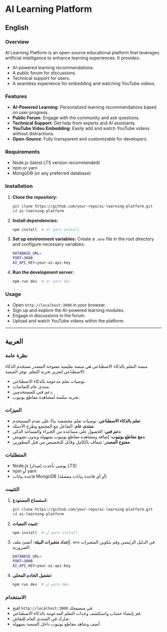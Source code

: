 # AI Learning Platform

## English

### Overview
AI Learning Platform is an open-source educational platform that leverages artificial intelligence to enhance learning experiences. It provides:
- AI-powered learning recommendations.
- A public forum for discussions.
- Technical support for users.
- A seamless experience for embedding and watching YouTube videos.

### Features
- **AI-Powered Learning**: Personalized learning recommendations based on user progress.
- **Public Forum**: Engage with the community and ask questions.
- **Technical Support**: Get help from experts and AI assistants.
- **YouTube Video Embedding**: Easily add and watch YouTube videos without distractions.
- **Open-Source**: Fully transparent and customizable for developers.

### Requirements
- Node.js (latest LTS version recommended)
- npm or yarn
- MongoDB (or any preferred database)

### Installation
1. **Clone the repository:**
   ```sh
   git clone https://github.com/your-repo/ai-learning-platform.git
   cd ai-learning-platform
   ```
2. **Install dependencies:**
   ```sh
   npm install  # or yarn install
   ```
3. **Set up environment variables:**
   Create a `.env` file in the root directory and configure necessary variables:
   ```sh
   DATABASE_URL=
   PORT=3000
   AI_API_KEY=your-ai-api-key
   ```
4. **Run the development server:**
   ```sh
   npm run dev  # or yarn dev
   ```

### Usage
- Open `http://localhost:3000` in your browser.
- Sign up and explore the AI-powered learning modules.
- Engage in discussions in the forum.
- Upload and watch YouTube videos within the platform.

---

## العربية

### نظرة عامة
منصة التعلم بالذكاء الاصطناعي هي منصة تعليمية مفتوحة المصدر تستخدم الذكاء الاصطناعي لتعزيز تجربة التعلم. توفر المنصة:
- توصيات تعلم مدعومة بالذكاء الاصطناعي.
- منتدى عام للنقاشات.
- دعم فني للمستخدمين.
- تجربة سلسة لمشاهدة مقاطع يوتيوب.

### الميزات
- **تعلم بالذكاء الاصطناعي**: توصيات تعلم مخصصة بناءً على تقدم المستخدم.
- **منتدى عام**: التفاعل مع المجتمع وطرح الأسئلة.
- **دعم فني**: الحصول على مساعدة من الخبراء والمساعد الذكي.
- **دمج مقاطع يوتيوب**: إضافة ومشاهدة مقاطع يوتيوب بسهولة وبدون تشويش.
- **مفتوح المصدر**: شفاف بالكامل وقابل للتخصيص من قبل المطورين.

### المتطلبات
- Node.js (يوصى بأحدث إصدار LTS)
- npm أو yarn
- قاعدة بيانات MongoDB (أو أي قاعدة بيانات مفضلة)

### التثبيت
1. **استنساخ المستودع:**
   ```sh
   git clone https://github.com/your-repo/ai-learning-platform.git
   cd ai-learning-platform
   ```
2. **تثبيت التبعيات:**
   ```sh
   npm install  # أو yarn install
   ```
3. **إعداد متغيرات البيئة:**
   أنشئ ملف `.env` في الدليل الرئيسي وقم بتكوين المتغيرات الضرورية:
   ```sh
   DATABASE_URL=
   PORT=3000
   AI_API_KEY=your-ai-api-key
   ```
4. **تشغيل الخادم المحلي:**
   ```sh
   npm run dev  # أو yarn dev
   ```

### الاستخدام
- افتح `http://localhost:3000` في متصفحك.
- قم بإنشاء حساب واستكشف وحدات التعلم المدعومة بالذكاء الاصطناعي.
- شارك في المنتدى العام للنقاش.
- أضف وشاهد مقاطع يوتيوب داخل المنصة بسهولة.

